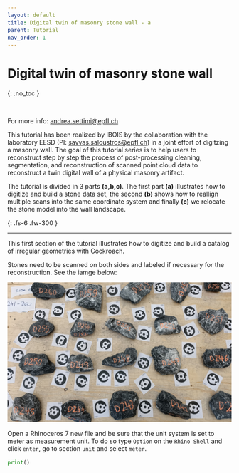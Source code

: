 ```yaml
---
layout: default
title: Digital twin of masonry stone wall - a
parent: Tutorial
nav_order: 1
---
```


# Digital twin of masonry stone wall
{: .no_toc }

<br />

For more info: [andrea.settimi@epfl.ch](andrea.settimi@epfl.ch)

This tutorial has been realized by IBOIS by the collaboration with the laboratory EESD (PI: [savvas.saloustros@epfl.ch](savvas.saloustros@epfl.ch)) in a joint effort of digitzing a masonry wall. The goal of this tutorial series is to help users to reconstruct step by step the process of post-processing cleaning, segmentation, and reconstruction of scanned point cloud data to reconstruct a twin digital wall of a physical masonry artifact.

The tutorial is divided in 3 parts **(a,b,c)**. The first part **(a)** illustrates how to digitize and build a stone data set, the second **(b)** shows how to reallign multiple scans into the same coordinate system and finally **(c)** we relocate the stone model into the wall landscape.

{: .fs-6 .fw-300 }

---
This first section of the tutorial illustrates how to digitize and build a catalog of irregular geometries with Cockroach.

Stones need to be scanned on both sides and labeled if necessary for the reconstruction. See the iamge below:

![stonestablescanning](https://github.com/ibois-epfl/Cockroach-documentation/blob/docu-alpha/img/Stone_scanning_distribution_D.jpg?raw=true)

Open a Rhinoceros 7 new file and be sure that the unit system is set to meter as measurement unit. To do so type `Option` on the `Rhino Shell` and click `enter`, go to section `unit` and select `meter`.




```python
print()
```